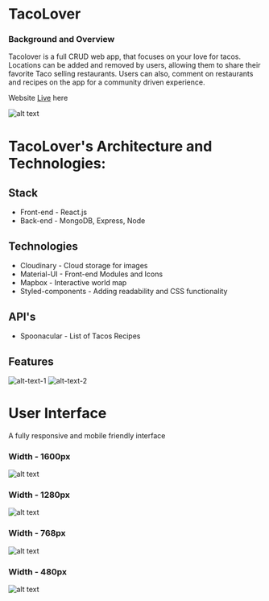 # TacoLover

### Background and Overview

Tacolover is a full CRUD web app, that focuses on your love for tacos. Locations can be added and removed by users, allowing them to share their favorite Taco selling restaurants. Users can also, comment on restaurants and recipes on the app for a community driven experience.

Website [Live](https://tacolover-1.herokuapp.com/) here

![alt text](https://github.com/JoncarlosT/TacoLover-V2/blob/main/client/public/github/TacoLover-%20Landing%20Page.gif)

# TacoLover's Architecture and Technologies:

## Stack

- Front-end - React.js
- Back-end - MongoDB, Express, Node

## Technologies

- Cloudinary - Cloud storage for images
- Material-UI - Front-end Modules and Icons
- Mapbox - Interactive world map
- Styled-components - Adding readability and CSS functionality

## API's

- Spoonacular - List of Tacos Recipes

## Features

![alt-text-1](https://github.com/JoncarlosT/TacoLover-V2/blob/main/client/public/github/User%20login%20JSX.PNG) ![alt-text-2](https://github.com/JoncarlosT/TacoLover-V2/blob/main/client/public/github/User%20login%20JS.PNG)

# User Interface

A fully responsive and mobile friendly interface

### Width - 1600px

![alt text](https://github.com/JoncarlosT/TacoLover-V2/blob/main/client/public/github/Tacolover-%201600px.PNG)

### Width - 1280px

![alt text](https://github.com/JoncarlosT/TacoLover-V2/blob/main/client/public/github/Tacolover-%201280px.PNG)

### Width - 768px

![alt text](https://github.com/JoncarlosT/TacoLover-V2/blob/main/client/public/github/Tacolover-%20768px.PNG)

### Width - 480px

![alt text](https://github.com/JoncarlosT/TacoLover-V2/blob/main/client/public/github/Tacolover-%20480px.PNG)

